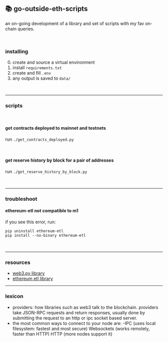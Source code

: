## 📚 go-outside-eth-scripts

an on-going development of a library and set of scripts with my fav on-chain queries.

<br>


### installing

0. create and source a virtual environment 
1. install `requirements.txt`
2. create and fill `.env`
3. any output is saved to `data/`

<br>


----

### scripts

<br>

#### get contracts deployed to mainnet and testnets

run `./get_contracts_deployed.py`



<br>


#### get reserve history by block for a pair of addresses

run `./get_reserve_history_by_block.py`



<br>

---

### troubleshoot

#### ethereum-etl not compatible to m1

if you see this error, run:

```
pip uninstall ethereum-etl 
pip install --no-binary ethereum-etl 
```

<br>

---

### resources

* [web3.py library](https://web3py.readthedocs.io/en/v5/)
* [ethereum etl library](https://ethereum-etl.readthedocs.io/en/latest/quickstart/)

---

### lexicon

* providers: how libraries such as web3 talk to the blockchain. providers take JSON-RPC requests and return responses, usually done by submitting the request to an http or ipc socket based server.
* the most common ways to connect to your node are:
   -IPC (uses local filesystem: fastest and most secure)
Websockets (works remotely, faster than HTTP)
HTTP (more nodes support it)